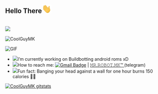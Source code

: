 <h2>Hello There<img src="https://raw.githubusercontent.com/ABSphreak/ABSphreak/master/gifs/Hi.gif" width="30px"></h2><br>

<img align='center' src='https://user-images.githubusercontent.com/5713670/87202985-820dcb80-c2b6-11ea-9f56-7ec461c497c3.gif' width='180"'>

<img align="center" src="https://komarev.com/ghpvc/?username=CoolGuyMK&style=plastic&" alt="CoolGuyMK" /><br>

<img align="center" alt="GIF" src="https://i.pinimg.com/originals/e4/26/70/e426702edf874b181aced1e2fa5c6cde.gif" /><br>

-  <img src="https://media.giphy.com/media/gicLJtvYJlEh0LSdCl/giphy.gif" width="30px">I’m currently working on Buildbotting android roms xD
- <img src="https://media.giphy.com/media/ObNTw8Uzwy6KQ/giphy.gif" width="30px">How to reach me: [![Gmail Badge](https://img.shields.io/badge/-coolguymk1@gmail.com-c14438?style=flat-square&logo=Gmail&logoColor=white&link=mailto:mailharshkhatri@gmail.com)](mailto:coolguymk1@gmail.com) | <a href= "https://t.me/SILENT_KILLER404">𝙼𝚁.𝚁𝙾𝙱𝙾𝚃.𝙼𝙺™ </a>  (telegram)
- <img src="https://media.giphy.com/media/1Bek3O06EXr6YaBcLy/giphy.gif" width="30px">Fun fact: Banging your head against a wall for one hour burns 150 calories 🥴🙃

[![CoolGuyMK gitstats](https://github-readme-stats.vercel.app/api?username=CoolGuyMK&layout=compact&theme=radical&show_icons=true&count_private=true&border_radius=24)](https://github.com/CoolGuyMK)

